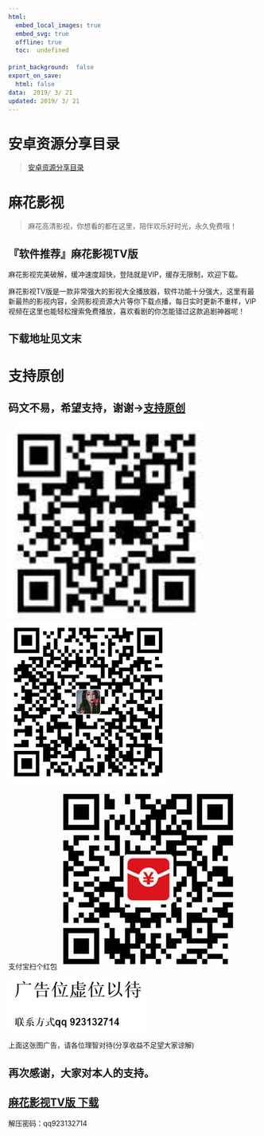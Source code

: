 ```yaml
---
html:
  embed_local_images: true
  embed_svg: true
  offline: true
  toc:  undefined

print_background:  false
export_on_save:
  html: false
data:  2019/ 3/ 21
updated: 2019/ 3/ 21
---
```


# 安卓资源分享目录

> [安卓资源分享目录](https://blog.csdn.net/qq923132714/article/details/83059823 "安卓资源分享目录")


# 麻花影视

> 麻花高清影视，你想看的都在这里，陪伴欢乐好时光，永久免费哦！

## 『软件推荐』麻花影视TV版

麻花影视完美破解，缓冲速度超快，登陆就是VIP，缓存无限制，欢迎下载。

麻花影视TV版是一款非常强大的影视大全播放器，软件功能十分强大，这里有最新最热的影视内容，全网影视资源大片等你下载点播，每日实时更新不重样，VIP视频在这里也能轻松搜索免费播放，喜欢看剧的你怎能错过这款追剧神器呢！

## 下载地址见文末

# 支持原创


## 码文不易，希望支持，谢谢->**[支持原创](http://blog.csdn.net/qq923132714/article/details/79399145)**
![微信支付](https://raw.githubusercontent.com/923132714/my_picture/master/blog/support/weixin.png)![微信支付](https://raw.githubusercontent.com/923132714/my_picture/master/blog/support/支付宝.png)

支付宝扫个红包
![支付宝扫个红包](https://raw.githubusercontent.com/923132714/my_picture/master/blog/support/扫码领红包.png "扫码领红包")

![广告位](https://raw.githubusercontent.com/923132714/my_picture/master/blog/support/广告位.png "广告")

上面这张图广告，请各位理智对待(分享收益不足望大家谅解)

## 再次感谢，大家对本人的支持。




## [麻花影视TV版  下载](http://u16848854.ctfile.net/fs/16848854-355339983 "麻花影视TV版  下载")

解压密码：qq923132714
